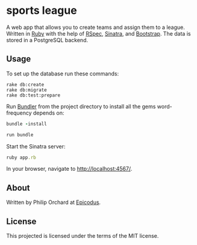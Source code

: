sports league
=========

A web app that allows you to create teams and assign them to a league. 
Written in [Ruby](http://www.ruby-lang.org/) with the help of [RSpec](http://rspec.info/), [Sinatra](http://www.sinatrarb.com/), and [Bootstrap](http://http://getbootstrap.com/). The data is stored in a PostgreSQL backend.

Usage
-----

To set up the database run these commands:

```
rake db:create
rake db:migrate
rake db:test:prepare
```

Run [Bundler](http://bundler.io/) from the project directory to install all the gems word-frequency depends on:

```ruby
bundle -install
```
```ruby
run bundle
```

Start the Sinatra server:

```ruby
ruby app.rb
```

In your browser, navigate to [http://localhost:4567/](http://localhost:4567/).

About
-----

Written by Philip Orchard at [Epicodus](http://www.epicodus.com/).

License
-------

This projected is licensed under the terms of the MIT license.

